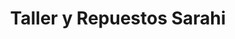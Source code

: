 ---
title: "Taller y Repuestos Sarahi"
url: /chinandega/taller-y-repuestos-sarahi/
shop: piezas de automóviles
---